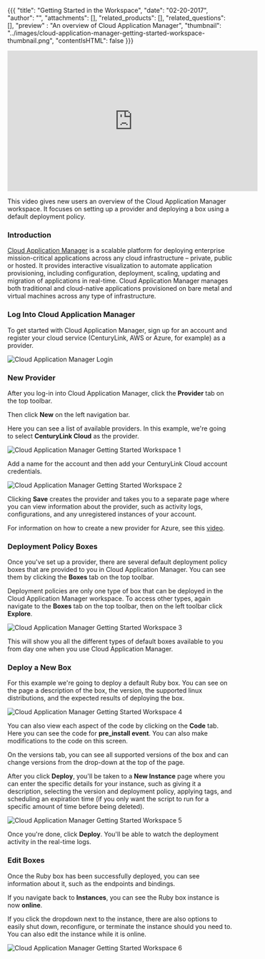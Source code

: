 {{{
  "title": "Getting Started in the Workspace",
  "date": "02-20-2017",
  "author": "",
  "attachments": [],
  "related_products": [],
  "related_questions": [],
  "preview" : "An overview of Cloud Application Manager",
  "thumbnail": "../images/cloud-application-manager-getting-started-workspace-thumbnail.png",
  "contentIsHTML": false
}}}

<iframe width="560" height="315" src="https://player.vimeo.com/video/204245874" frameborder="0" allowfullscreen></iframe>

This video gives new users an overview of the Cloud Application Manager workspace. It focuses on setting up a provider and deploying a box using a default deployment policy.

### Introduction

[Cloud Application Manager](https://www.ctl.io/cloud-application-manager) is a scalable platform for deploying enterprise mission-critical applications across any cloud infrastructure &ndash; private, public or hosted. It provides interactive visualization to automate application provisioning, including configuration, deployment, scaling, updating and migration of applications in real-time. Cloud Application Manager manages both traditional and cloud-native applications provisioned on bare metal and virtual machines across any type of infrastructure.

### Log Into Cloud Application Manager

To get started with Cloud Application Manager, sign up for an account and register your cloud service (CenturyLink, AWS or Azure, for example) as a provider.

![Cloud Application Manager Login](../images/cloud-application-manager-dashboard.png)

### New Provider

After you log-in into Cloud Application Manager, click the **Provider** tab on the top toolbar.

Then click **New** on the left navigation bar.

Here you can see a list of available providers. In this example, we're going to select **CenturyLink Cloud** as the provider.

![Cloud Application Manager Getting Started Workspace 1](../images/cloud-application-manager-getting-started-workspace-1.png)

Add a name for the account and then add your CenturyLink Cloud account credentials.

![Cloud Application Manager Getting Started Workspace 2](../images/cloud-application-manager-getting-started-workspace-2.png)

Clicking **Save** creates the provider and takes you to a separate page where you can view information about the provider, such as activity logs, configurations, and any unregistered instances of your account.

For information on how to create a new provider for Azure, see this [video](./creating-new-provider-with-cloud-application-manager.md).

### Deployment Policy Boxes

Once you've set up a provider, there are several default deployment policy boxes that are provided to you in Cloud Application Manager. You can see them by clicking the **Boxes** tab on the top toolbar.

Deployment policies are only one type of box that can be deployed in the Cloud Application Manager workspace. To access other types, again navigate to the **Boxes** tab on the top toolbar, then on the left toolbar click **Explore**.

![Cloud Application Manager Getting Started Workspace 3](../images/cloud-application-manager-getting-started-workspace-3.png)

This will show you all the different types of default boxes available to you from day one when you use Cloud Application Manager.

### Deploy a New Box

For this example we're going to deploy a default Ruby box. You can see on the page a description of the box, the version, the supported linux distributions, and the expected results of deploying the box.

![Cloud Application Manager Getting Started Workspace 4](../images/cloud-application-manager-getting-started-workspace-4.png)

You can also view each aspect of the code by clicking on the **Code** tab. Here you can see the code for **pre_install event**. You can also make modifications to the code on this screen.

On the versions tab, you can see all supported versions of the box and can change versions from the drop-down at the top of the page.

After you click **Deploy**, you'll be taken to a **New Instance** page where you can enter the specific details for your instance, such as giving it a description, selecting the version and deployment policy, applying tags, and scheduling an expiration time (if you only want the script to run for a specific amount of time before being deleted).

![Cloud Application Manager Getting Started Workspace 5](../images/cloud-application-manager-getting-started-workspace-5.png)

Once you're done, click **Deploy**. You'll be able to watch the deployment activity in the real-time logs.

### Edit Boxes

Once the Ruby box has been successfully deployed, you can see information about it, such as the endpoints and bindings.

If you navigate back to **Instances**, you can see the Ruby box instance is now **online**.

If you click the dropdown next to the instance, there are also options to easily shut down, reconfigure, or terminate the instance should you need to. You can also edit the instance while it is online.

![Cloud Application Manager Getting Started Workspace 6](../images/cloud-application-manager-getting-started-workspace-6.png)
